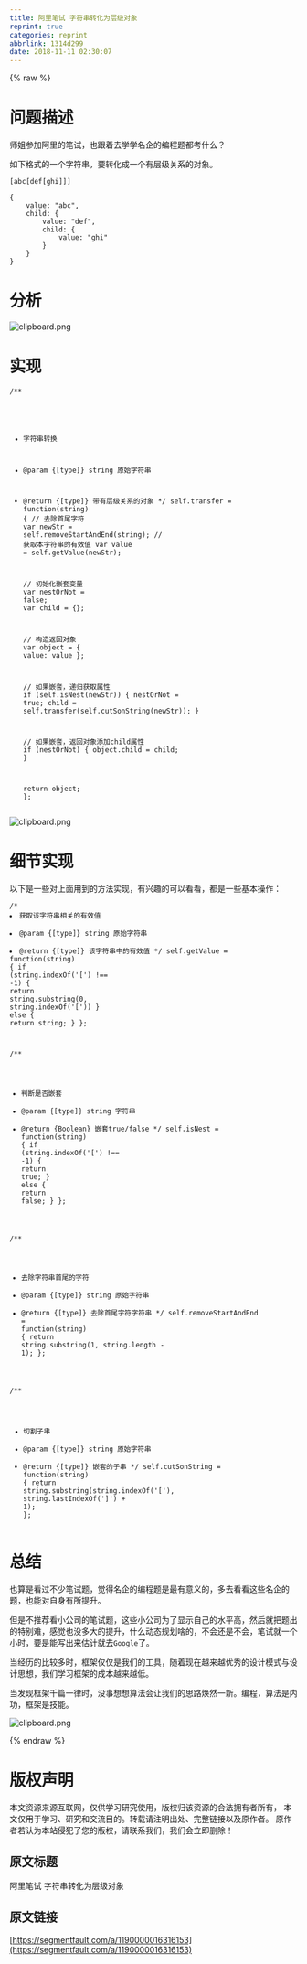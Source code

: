 ```yaml
---
title: 阿里笔试 字符串转化为层级对象
reprint: true
categories: reprint
abbrlink: 1314d299
date: 2018-11-11 02:30:07
---
```


{% raw %}
<h1 id="articleHeader0">&#x95EE;&#x9898;&#x63CF;&#x8FF0;</h1><p>&#x5E08;&#x59D0;&#x53C2;&#x52A0;&#x963F;&#x91CC;&#x7684;&#x7B14;&#x8BD5;&#xFF0C;&#x4E5F;&#x8DDF;&#x7740;&#x53BB;&#x5B66;&#x5B66;&#x540D;&#x4F01;&#x7684;&#x7F16;&#x7A0B;&#x9898;&#x90FD;&#x8003;&#x4EC0;&#x4E48;&#xFF1F;</p><p>&#x5982;&#x4E0B;&#x683C;&#x5F0F;&#x7684;&#x4E00;&#x4E2A;&#x5B57;&#x7B26;&#x4E32;&#xFF0C;&#x8981;&#x8F6C;&#x5316;&#x6210;&#x4E00;&#x4E2A;&#x6709;&#x5C42;&#x7EA7;&#x5173;&#x7CFB;&#x7684;&#x5BF9;&#x8C61;&#x3002;</p><div class="widget-codetool" style="display:none"><div class="widget-codetool--inner"><span class="selectCode code-tool" data-toggle="tooltip" data-placement="top" title="" data-original-title="&#x5168;&#x9009;"></span> <span type="button" class="copyCode code-tool" data-toggle="tooltip" data-placement="top" data-clipboard-text="[abc[def[ghi]]]" title="" data-original-title="&#x590D;&#x5236;"></span> <span type="button" class="saveToNote code-tool" data-toggle="tooltip" data-placement="top" title="" data-original-title="&#x653E;&#x8FDB;&#x7B14;&#x8BB0;"></span></div></div><pre class="hljs json"><code style="word-break:break-word;white-space:initial">[abc[def[ghi]]]</code></pre><div class="widget-codetool" style="display:none"><div class="widget-codetool--inner"><span class="selectCode code-tool" data-toggle="tooltip" data-placement="top" title="" data-original-title="&#x5168;&#x9009;"></span> <span type="button" class="copyCode code-tool" data-toggle="tooltip" data-placement="top" data-clipboard-text="{
    value: &quot;abc&quot;,
    child: {
        value: &quot;def&quot;,
        child: {
            value: &quot;ghi&quot;
        }
    }
}" title="" data-original-title="&#x590D;&#x5236;"></span> <span type="button" class="saveToNote code-tool" data-toggle="tooltip" data-placement="top" title="" data-original-title="&#x653E;&#x8FDB;&#x7B14;&#x8BB0;"></span></div></div><pre class="javascript hljs"><code class="javascript">{
    <span class="hljs-attr">value</span>: <span class="hljs-string">&quot;abc&quot;</span>,
    <span class="hljs-attr">child</span>: {
        <span class="hljs-attr">value</span>: <span class="hljs-string">&quot;def&quot;</span>,
        <span class="hljs-attr">child</span>: {
            <span class="hljs-attr">value</span>: <span class="hljs-string">&quot;ghi&quot;</span>
        }
    }
}</code></pre><h1 id="articleHeader1">&#x5206;&#x6790;</h1><p><span class="img-wrap"><img data-src="/img/bVbgCHM?w=1099&amp;h=620" src="https://static.alili.tech/img/bVbgCHM?w=1099&amp;h=620" alt="clipboard.png" title="clipboard.png" style="cursor:pointer;display:inline"></span></p><h1 id="articleHeader2">&#x5B9E;&#x73B0;</h1><div class="widget-codetool" style="display:none"><div class="widget-codetool--inner"><span class="selectCode code-tool" data-toggle="tooltip" data-placement="top" title="" data-original-title="&#x5168;&#x9009;"></span> <span type="button" class="copyCode code-tool" data-toggle="tooltip" data-placement="top" data-clipboard-text="/**
 * &#x5B57;&#x7B26;&#x4E32;&#x8F6C;&#x6362;
 * @param  {[type]} string &#x539F;&#x59CB;&#x5B57;&#x7B26;&#x4E32;
 * @return {[type]}        &#x5E26;&#x6709;&#x5C42;&#x7EA7;&#x5173;&#x7CFB;&#x7684;&#x5BF9;&#x8C61;
 */
self.transfer = function(string) {
    // &#x53BB;&#x9664;&#x9996;&#x5C3E;&#x5B57;&#x7B26;
    var newStr = self.removeStartAndEnd(string);
    // &#x83B7;&#x53D6;&#x672C;&#x5B57;&#x7B26;&#x4E32;&#x7684;&#x6709;&#x6548;&#x503C;
    var value  = self.getValue(newStr);

    // &#x521D;&#x59CB;&#x5316;&#x5D4C;&#x5957;&#x53D8;&#x91CF;
    var nestOrNot = false;
    var child = {};
    
    // &#x6784;&#x9020;&#x8FD4;&#x56DE;&#x5BF9;&#x8C61;
    var object = {
        value: value
    };

    // &#x5982;&#x679C;&#x5D4C;&#x5957;&#xFF0C;&#x9012;&#x5F52;&#x83B7;&#x53D6;&#x5C5E;&#x6027;
    if (self.isNest(newStr)) {
        nestOrNot = true;
        child = self.transfer(self.cutSonString(newStr));
    }

    // &#x5982;&#x679C;&#x5D4C;&#x5957;&#xFF0C;&#x8FD4;&#x56DE;&#x5BF9;&#x8C61;&#x6DFB;&#x52A0;child&#x5C5E;&#x6027;
    if (nestOrNot) {
        object.child = child;
    }
    
    return object;
};" title="" data-original-title="&#x590D;&#x5236;"></span> <span type="button" class="saveToNote code-tool" data-toggle="tooltip" data-placement="top" title="" data-original-title="&#x653E;&#x8FDB;&#x7B14;&#x8BB0;"></span></div></div><pre class="javascript hljs"><code class="javascript"><span class="hljs-comment">/**
 * &#x5B57;&#x7B26;&#x4E32;&#x8F6C;&#x6362;
 * @param  {[type]} string &#x539F;&#x59CB;&#x5B57;&#x7B26;&#x4E32;
 * @return {[type]}        &#x5E26;&#x6709;&#x5C42;&#x7EA7;&#x5173;&#x7CFB;&#x7684;&#x5BF9;&#x8C61;
 */</span>
self.transfer = <span class="hljs-function"><span class="hljs-keyword">function</span>(<span class="hljs-params">string</span>) </span>{
    <span class="hljs-comment">// &#x53BB;&#x9664;&#x9996;&#x5C3E;&#x5B57;&#x7B26;</span>
    <span class="hljs-keyword">var</span> newStr = self.removeStartAndEnd(string);
    <span class="hljs-comment">// &#x83B7;&#x53D6;&#x672C;&#x5B57;&#x7B26;&#x4E32;&#x7684;&#x6709;&#x6548;&#x503C;</span>
    <span class="hljs-keyword">var</span> value  = self.getValue(newStr);

    <span class="hljs-comment">// &#x521D;&#x59CB;&#x5316;&#x5D4C;&#x5957;&#x53D8;&#x91CF;</span>
    <span class="hljs-keyword">var</span> nestOrNot = <span class="hljs-literal">false</span>;
    <span class="hljs-keyword">var</span> child = {};
    
    <span class="hljs-comment">// &#x6784;&#x9020;&#x8FD4;&#x56DE;&#x5BF9;&#x8C61;</span>
    <span class="hljs-keyword">var</span> object = {
        <span class="hljs-attr">value</span>: value
    };

    <span class="hljs-comment">// &#x5982;&#x679C;&#x5D4C;&#x5957;&#xFF0C;&#x9012;&#x5F52;&#x83B7;&#x53D6;&#x5C5E;&#x6027;</span>
    <span class="hljs-keyword">if</span> (self.isNest(newStr)) {
        nestOrNot = <span class="hljs-literal">true</span>;
        child = self.transfer(self.cutSonString(newStr));
    }

    <span class="hljs-comment">// &#x5982;&#x679C;&#x5D4C;&#x5957;&#xFF0C;&#x8FD4;&#x56DE;&#x5BF9;&#x8C61;&#x6DFB;&#x52A0;child&#x5C5E;&#x6027;</span>
    <span class="hljs-keyword">if</span> (nestOrNot) {
        object.child = child;
    }
    
    <span class="hljs-keyword">return</span> object;
};</code></pre><p><span class="img-wrap"><img data-src="/img/bVbgCHV?w=442&amp;h=226" src="https://static.alili.tech/img/bVbgCHV?w=442&amp;h=226" alt="clipboard.png" title="clipboard.png" style="cursor:pointer;display:inline"></span></p><h1 id="articleHeader3">&#x7EC6;&#x8282;&#x5B9E;&#x73B0;</h1><p>&#x4EE5;&#x4E0B;&#x662F;&#x4E00;&#x4E9B;&#x5BF9;&#x4E0A;&#x9762;&#x7528;&#x5230;&#x7684;&#x65B9;&#x6CD5;&#x5B9E;&#x73B0;&#xFF0C;&#x6709;&#x5174;&#x8DA3;&#x7684;&#x53EF;&#x4EE5;&#x770B;&#x770B;&#xFF0C;&#x90FD;&#x662F;&#x4E00;&#x4E9B;&#x57FA;&#x672C;&#x64CD;&#x4F5C;&#xFF1A;</p><div class="widget-codetool" style="display:none"><div class="widget-codetool--inner"><span class="selectCode code-tool" data-toggle="tooltip" data-placement="top" title="" data-original-title="&#x5168;&#x9009;"></span> <span type="button" class="copyCode code-tool" data-toggle="tooltip" data-placement="top" data-clipboard-text="/**
 * &#x83B7;&#x53D6;&#x8BE5;&#x5B57;&#x7B26;&#x4E32;&#x76F8;&#x5173;&#x7684;&#x6709;&#x6548;&#x503C;
 * @param  {[type]} string &#x539F;&#x59CB;&#x5B57;&#x7B26;&#x4E32;
 * @return {[type]}        &#x8BE5;&#x5B57;&#x7B26;&#x4E32;&#x4E2D;&#x7684;&#x6709;&#x6548;&#x503C;
 */
self.getValue = function(string) {
    if (string.indexOf(&apos;[&apos;) !== -1) {
        return string.substring(0, string.indexOf(&apos;[&apos;))
    } else {
        return string;
    }
};

/**
 * &#x5224;&#x65AD;&#x662F;&#x5426;&#x5D4C;&#x5957;
 * @param  {[type]}  string &#x5B57;&#x7B26;&#x4E32;
 * @return {Boolean}        &#x5D4C;&#x5957;true/false
 */
self.isNest = function(string) {
    if (string.indexOf(&apos;[&apos;) !== -1) {
        return true;
    } else {
        return false;
    }
};

/**
 * &#x53BB;&#x9664;&#x5B57;&#x7B26;&#x4E32;&#x9996;&#x5C3E;&#x7684;&#x5B57;&#x7B26;
 * @param  {[type]} string &#x539F;&#x59CB;&#x5B57;&#x7B26;&#x4E32;
 * @return {[type]}        &#x53BB;&#x9664;&#x9996;&#x5C3E;&#x5B57;&#x7B26;&#x5B57;&#x7B26;&#x4E32;
 */
self.removeStartAndEnd = function(string) {
    return string.substring(1, string.length - 1);
};

/**
 * &#x5207;&#x5272;&#x5B50;&#x4E32;
 * @param  {[type]} string &#x539F;&#x59CB;&#x5B57;&#x7B26;&#x4E32;
 * @return {[type]}        &#x5D4C;&#x5957;&#x7684;&#x5B50;&#x4E32;
 */
self.cutSonString = function(string) {
    return string.substring(string.indexOf(&apos;[&apos;), string.lastIndexOf(&apos;]&apos;) + 1);
};" title="" data-original-title="&#x590D;&#x5236;"></span> <span type="button" class="saveToNote code-tool" data-toggle="tooltip" data-placement="top" title="" data-original-title="&#x653E;&#x8FDB;&#x7B14;&#x8BB0;"></span></div></div><pre class="javascript hljs"><code class="javascript"><span class="hljs-comment">/**
 * &#x83B7;&#x53D6;&#x8BE5;&#x5B57;&#x7B26;&#x4E32;&#x76F8;&#x5173;&#x7684;&#x6709;&#x6548;&#x503C;
 * @param  {[type]} string &#x539F;&#x59CB;&#x5B57;&#x7B26;&#x4E32;
 * @return {[type]}        &#x8BE5;&#x5B57;&#x7B26;&#x4E32;&#x4E2D;&#x7684;&#x6709;&#x6548;&#x503C;
 */</span>
self.getValue = <span class="hljs-function"><span class="hljs-keyword">function</span>(<span class="hljs-params">string</span>) </span>{
    <span class="hljs-keyword">if</span> (string.indexOf(<span class="hljs-string">&apos;[&apos;</span>) !== <span class="hljs-number">-1</span>) {
        <span class="hljs-keyword">return</span> string.substring(<span class="hljs-number">0</span>, string.indexOf(<span class="hljs-string">&apos;[&apos;</span>))
    } <span class="hljs-keyword">else</span> {
        <span class="hljs-keyword">return</span> string;
    }
};

<span class="hljs-comment">/**
 * &#x5224;&#x65AD;&#x662F;&#x5426;&#x5D4C;&#x5957;
 * @param  {[type]}  string &#x5B57;&#x7B26;&#x4E32;
 * @return {Boolean}        &#x5D4C;&#x5957;true/false
 */</span>
self.isNest = <span class="hljs-function"><span class="hljs-keyword">function</span>(<span class="hljs-params">string</span>) </span>{
    <span class="hljs-keyword">if</span> (string.indexOf(<span class="hljs-string">&apos;[&apos;</span>) !== <span class="hljs-number">-1</span>) {
        <span class="hljs-keyword">return</span> <span class="hljs-literal">true</span>;
    } <span class="hljs-keyword">else</span> {
        <span class="hljs-keyword">return</span> <span class="hljs-literal">false</span>;
    }
};

<span class="hljs-comment">/**
 * &#x53BB;&#x9664;&#x5B57;&#x7B26;&#x4E32;&#x9996;&#x5C3E;&#x7684;&#x5B57;&#x7B26;
 * @param  {[type]} string &#x539F;&#x59CB;&#x5B57;&#x7B26;&#x4E32;
 * @return {[type]}        &#x53BB;&#x9664;&#x9996;&#x5C3E;&#x5B57;&#x7B26;&#x5B57;&#x7B26;&#x4E32;
 */</span>
self.removeStartAndEnd = <span class="hljs-function"><span class="hljs-keyword">function</span>(<span class="hljs-params">string</span>) </span>{
    <span class="hljs-keyword">return</span> string.substring(<span class="hljs-number">1</span>, string.length - <span class="hljs-number">1</span>);
};

<span class="hljs-comment">/**
 * &#x5207;&#x5272;&#x5B50;&#x4E32;
 * @param  {[type]} string &#x539F;&#x59CB;&#x5B57;&#x7B26;&#x4E32;
 * @return {[type]}        &#x5D4C;&#x5957;&#x7684;&#x5B50;&#x4E32;
 */</span>
self.cutSonString = <span class="hljs-function"><span class="hljs-keyword">function</span>(<span class="hljs-params">string</span>) </span>{
    <span class="hljs-keyword">return</span> string.substring(string.indexOf(<span class="hljs-string">&apos;[&apos;</span>), string.lastIndexOf(<span class="hljs-string">&apos;]&apos;</span>) + <span class="hljs-number">1</span>);
};</code></pre><h1 id="articleHeader4">&#x603B;&#x7ED3;</h1><p>&#x4E5F;&#x7B97;&#x662F;&#x770B;&#x8FC7;&#x4E0D;&#x5C11;&#x7B14;&#x8BD5;&#x9898;&#xFF0C;&#x89C9;&#x5F97;&#x540D;&#x4F01;&#x7684;&#x7F16;&#x7A0B;&#x9898;&#x662F;&#x6700;&#x6709;&#x610F;&#x4E49;&#x7684;&#xFF0C;&#x591A;&#x53BB;&#x770B;&#x770B;&#x8FD9;&#x4E9B;&#x540D;&#x4F01;&#x7684;&#x9898;&#xFF0C;&#x4E5F;&#x80FD;&#x5BF9;&#x81EA;&#x8EAB;&#x6709;&#x6240;&#x63D0;&#x5347;&#x3002;</p><p>&#x4F46;&#x662F;&#x4E0D;&#x63A8;&#x8350;&#x770B;&#x5C0F;&#x516C;&#x53F8;&#x7684;&#x7B14;&#x8BD5;&#x9898;&#xFF0C;&#x8FD9;&#x4E9B;&#x5C0F;&#x516C;&#x53F8;&#x4E3A;&#x4E86;&#x663E;&#x793A;&#x81EA;&#x5DF1;&#x7684;&#x6C34;&#x5E73;&#x9AD8;&#xFF0C;&#x7136;&#x540E;&#x5C31;&#x628A;&#x9898;&#x51FA;&#x7684;&#x7279;&#x522B;&#x96BE;&#xFF0C;&#x611F;&#x89C9;&#x4E5F;&#x6CA1;&#x591A;&#x5927;&#x7684;&#x63D0;&#x5347;&#xFF0C;&#x4EC0;&#x4E48;&#x52A8;&#x6001;&#x89C4;&#x5212;&#x5565;&#x7684;&#xFF0C;&#x4E0D;&#x4F1A;&#x8FD8;&#x662F;&#x4E0D;&#x4F1A;&#xFF0C;&#x7B14;&#x8BD5;&#x5C31;&#x4E00;&#x4E2A;&#x5C0F;&#x65F6;&#xFF0C;&#x8981;&#x662F;&#x80FD;&#x5199;&#x51FA;&#x6765;&#x4F30;&#x8BA1;&#x5C31;&#x53BB;<code>Google</code>&#x4E86;&#x3002;</p><p>&#x5F53;&#x7ECF;&#x5386;&#x7684;&#x6BD4;&#x8F83;&#x591A;&#x65F6;&#xFF0C;&#x6846;&#x67B6;&#x4EC5;&#x4EC5;&#x662F;&#x6211;&#x4EEC;&#x7684;&#x5DE5;&#x5177;&#xFF0C;&#x968F;&#x7740;&#x73B0;&#x5728;&#x8D8A;&#x6765;&#x8D8A;&#x4F18;&#x79C0;&#x7684;&#x8BBE;&#x8BA1;&#x6A21;&#x5F0F;&#x4E0E;&#x8BBE;&#x8BA1;&#x601D;&#x60F3;&#xFF0C;&#x6211;&#x4EEC;&#x5B66;&#x4E60;&#x6846;&#x67B6;&#x7684;&#x6210;&#x672C;&#x8D8A;&#x6765;&#x8D8A;&#x4F4E;&#x3002;</p><p>&#x5F53;&#x53D1;&#x73B0;&#x6846;&#x67B6;&#x5343;&#x7BC7;&#x4E00;&#x5F8B;&#x65F6;&#xFF0C;&#x6CA1;&#x4E8B;&#x60F3;&#x60F3;&#x7B97;&#x6CD5;&#x4F1A;&#x8BA9;&#x6211;&#x4EEC;&#x7684;&#x601D;&#x8DEF;&#x7115;&#x7136;&#x4E00;&#x65B0;&#x3002;&#x7F16;&#x7A0B;&#xFF0C;&#x7B97;&#x6CD5;&#x662F;&#x5185;&#x529F;&#xFF0C;&#x6846;&#x67B6;&#x662F;&#x6280;&#x80FD;&#x3002;</p><p><span class="img-wrap"><img data-src="/img/bVbgCJs?w=1853&amp;h=958" src="https://static.alili.tech/img/bVbgCJs?w=1853&amp;h=958" alt="clipboard.png" title="clipboard.png" style="cursor:pointer;display:inline"></span></p>
{% endraw %}

# 版权声明
本文资源来源互联网，仅供学习研究使用，版权归该资源的合法拥有者所有，
本文仅用于学习、研究和交流目的。转载请注明出处、完整链接以及原作者。
原作者若认为本站侵犯了您的版权，请联系我们，我们会立即删除！

## 原文标题
阿里笔试 字符串转化为层级对象

## 原文链接
[https://segmentfault.com/a/1190000016316153](https://segmentfault.com/a/1190000016316153)

